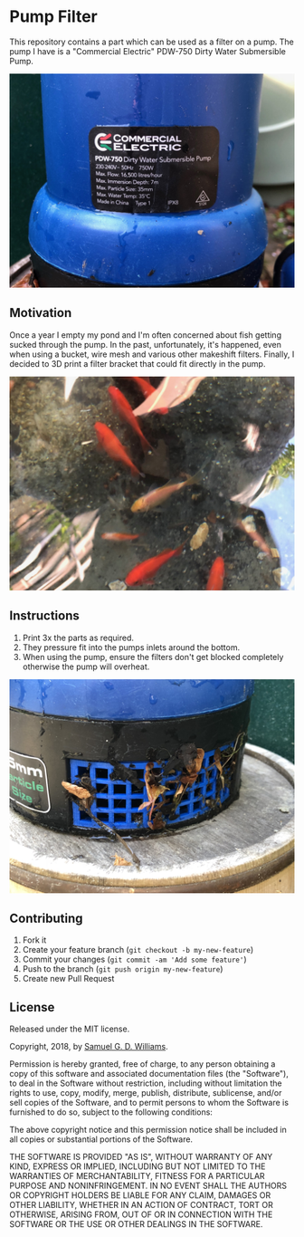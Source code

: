 # Pump Filter

This repository contains a part which can be used as a filter on a pump. The pump I have is a "Commercial Electric" PDW-750 Dirty Water Submersible Pump.

![Pump Model](photos/IMG_2752.jpeg)

## Motivation

Once a year I empty my pond and I'm often concerned about fish getting sucked through the pump. In the past, unfortunately, it's happened, even when using a bucket, wire mesh and various other makeshift filters. Finally, I decided to 3D print a filter bracket that could fit directly in the pump.

![Happy Fish](photos/IMG_2755.jpeg)

## Instructions

1. Print 3x the parts as required.
2. They pressure fit into the pumps inlets around the bottom.
3. When using the pump, ensure the filters don't get blocked completely otherwise the pump will overheat.

![Installed Filter](photos/IMG_2749.jpeg)

## Contributing

1. Fork it
2. Create your feature branch (`git checkout -b my-new-feature`)
3. Commit your changes (`git commit -am 'Add some feature'`)
4. Push to the branch (`git push origin my-new-feature`)
5. Create new Pull Request

## License

Released under the MIT license.

Copyright, 2018, by [Samuel G. D. Williams](http://www.codeotaku.com/samuel-williams).

Permission is hereby granted, free of charge, to any person obtaining a copy of this software and associated documentation files (the "Software"), to deal in the Software without restriction, including without limitation the rights to use, copy, modify, merge, publish, distribute, sublicense, and/or sell copies of the Software, and to permit persons to whom the Software is furnished to do so, subject to the following conditions:

The above copyright notice and this permission notice shall be included in all copies or substantial portions of the Software.

THE SOFTWARE IS PROVIDED "AS IS", WITHOUT WARRANTY OF ANY KIND, EXPRESS OR IMPLIED, INCLUDING BUT NOT LIMITED TO THE WARRANTIES OF MERCHANTABILITY, FITNESS FOR A PARTICULAR PURPOSE AND NONINFRINGEMENT. IN NO EVENT SHALL THE AUTHORS OR COPYRIGHT HOLDERS BE LIABLE FOR ANY CLAIM, DAMAGES OR OTHER LIABILITY, WHETHER IN AN ACTION OF CONTRACT, TORT OR OTHERWISE, ARISING FROM, OUT OF OR IN CONNECTION WITH THE SOFTWARE OR THE USE OR OTHER DEALINGS IN THE SOFTWARE.
